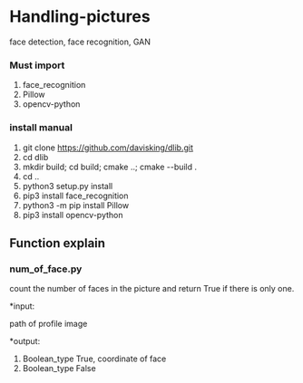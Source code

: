 # Handling-pictures
face detection, face recognition, GAN


### Must import

1. face_recognition
2. Pillow
3. opencv-python


### install manual

1. git clone https://github.com/davisking/dlib.git
2. cd dlib
3. mkdir build; cd build; cmake ..; cmake --build .
4. cd ..
5. python3 setup.py install
6. pip3 install face_recognition
7. python3 -m pip install Pillow
8. pip3 install opencv-python

## Function explain

### num_of_face.py

count the number of faces in the picture and return True if there is only one.

*input:
 
path of profile image

*output: 

1. Boolean_type True, coordinate of face
2. Boolean_type False